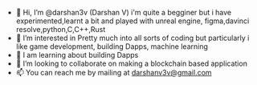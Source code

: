 - 👋 Hi, I’m @darshan3v (Darshan V) i'm quite a begginer but i have experimented,learnt a bit and played with unreal engine, figma,davinci resolve,python,C,C++,Rust
- 👀 I’m interested in Pretty much into all sorts of coding but particularly i like game development, building Dapps, machine learning
- 🌱 I am learning about building Dapps
- 💞️ I’m looking to collaborate on making a blockchain based application
- 📫 You can reach me by mailing at darshanv3v@gmail.com

<!---
darshan3v/darshan3v is a ✨ special ✨ repository because its `README.md` (this file) appears on your GitHub profile.
You can click the Preview link to take a look at your changes.
--->
